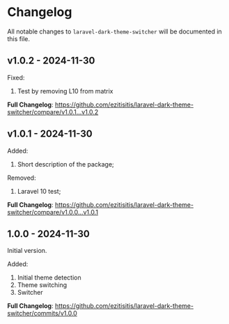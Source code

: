 # Changelog

All notable changes to `laravel-dark-theme-switcher` will be documented in this file.

## v1.0.2 - 2024-11-30

Fixed:

1. Test by removing L10 from matrix

**Full Changelog**: https://github.com/ezitisitis/laravel-dark-theme-switcher/compare/v1.0.1...v1.0.2

## v1.0.1 - 2024-11-30

Added:

1. Short description of the package;

Removed:

1. Laravel 10 test;

**Full Changelog**: https://github.com/ezitisitis/laravel-dark-theme-switcher/compare/v1.0.0...v1.0.1

## 1.0.0 - 2024-11-30

Initial version.

Added:

1. Initial theme detection
2. Theme switching
3. Switcher

**Full Changelog**: https://github.com/ezitisitis/laravel-dark-theme-switcher/commits/v1.0.0
